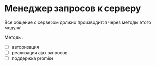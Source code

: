 # Менеджер запросов к серверу

Все общение с сервером должно производится через методы этого модуля!

Методы:

* [ ] авторизация
* [ ] реализация ajax запросов
* [ ] поддержка promise